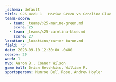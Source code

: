 ```yaml
---
_schema: default
title: S25 Week 1 - Marine Green vs Carolina Blue
teams-score:
  - team: _teams/s25-marine-green.md
    score: 25
  - team: _teams/s25-carolina-blue.md
    score: 27
location: _locations/carter-baron.md
field: '3'
date: 2023-09-10 12:30:00 -0400
season: 25
week: 1
mvp: Aaron B., Connor Wilson
game-ball: Brian Hotchkiss, William R.
sportsperson: Munroe Bell Rose, Andrew Hoyler
---
```

